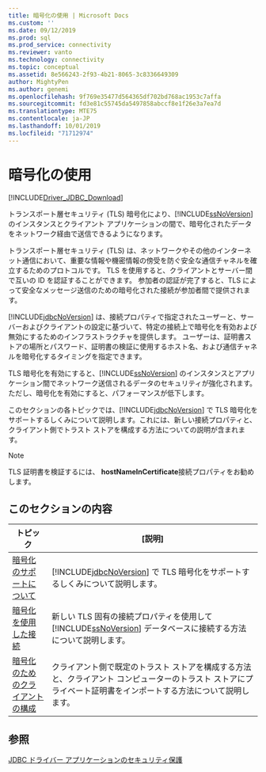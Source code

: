 ```yaml
---
title: 暗号化の使用 | Microsoft Docs
ms.custom: ''
ms.date: 09/12/2019
ms.prod: sql
ms.prod_service: connectivity
ms.reviewer: vanto
ms.technology: connectivity
ms.topic: conceptual
ms.assetid: 8e566243-2f93-4b21-8065-3c8336649309
author: MightyPen
ms.author: genemi
ms.openlocfilehash: 9f769e35477d564365df702bd768ac1953c7affa
ms.sourcegitcommit: fd3e81c55745da5497858abccf8e1f26e3a7ea7d
ms.translationtype: MTE75
ms.contentlocale: ja-JP
ms.lasthandoff: 10/01/2019
ms.locfileid: "71712974"
---
```

# <a name="using-encryption"></a>暗号化の使用

[!INCLUDE[Driver_JDBC_Download](../../includes/driver_jdbc_download.md)]

トランスポート層セキュリティ (TLS) 暗号化により、[!INCLUDE[ssNoVersion](../../includes/ssnoversion-md.md)] のインスタンスとクライアント アプリケーションの間で、暗号化されたデータをネットワーク経由で送信できるようになります。  
  
トランスポート層セキュリティ (TLS) は、ネットワークやその他のインターネット通信において、重要な情報や機密情報の傍受を防ぐ安全な通信チャネルを確立するためのプロトコルです。 TLS を使用すると、クライアントとサーバー間で互いの ID を認証することができます。 参加者の認証が完了すると、TLS によって安全なメッセージ送信のための暗号化された接続が参加者間で提供されます。  
  
[!INCLUDE[jdbcNoVersion](../../includes/jdbcnoversion_md.md)] は、接続プロパティで指定されたユーザーと、サーバーおよびクライアントの設定に基づいて、特定の接続上で暗号化を有効および無効にするためのインフラストラクチャを提供します。 ユーザーは、証明書ストアの場所とパスワード、証明書の検証に使用するホスト名、および通信チャネルを暗号化するタイミングを指定できます。  
  
TLS 暗号化を有効にすると、[!INCLUDE[ssNoVersion](../../includes/ssnoversion-md.md)] のインスタンスとアプリケーション間でネットワーク送信されるデータのセキュリティが強化されます。 ただし、暗号化を有効にすると、パフォーマンスが低下します。  
  
このセクションの各トピックでは、[!INCLUDE[jdbcNoVersion](../../includes/jdbcnoversion_md.md)] で TLS 暗号化をサポートするしくみについて説明します。これには、新しい接続プロパティと、クライアント側でトラスト ストアを構成する方法についての説明が含まれます。  
  
> [!NOTE]  
> TLS 証明書を検証するには、 **hostNameInCertificate**接続プロパティをお勧めします。  

## <a name="in-this-section"></a>このセクションの内容  

| トピック                                                                                                        | [説明]                                                                                                                                           |
| ------------------------------------------------------------------------------------------------------------ | ----------------------------------------------------------------------------------------------------------------------------------------------------- |
| [暗号化のサポートについて](../../connect/jdbc/understanding-ssl-support.md)                                 | [!INCLUDE[jdbcNoVersion](../../includes/jdbcnoversion_md.md)] で TLS 暗号化をサポートするしくみについて説明します。                                              |
| [暗号化を使用した接続](../../connect/jdbc/connecting-with-ssl-encryption.md)                       | 新しい TLS 固有の接続プロパティを使用して [!INCLUDE[ssNoVersion](../../includes/ssnoversion-md.md)] データベースに接続する方法について説明します。 |
| [暗号化のためのクライアントの構成](../../connect/jdbc/configuring-the-client-for-ssl-encryption.md) | クライアント側で既定のトラスト ストアを構成する方法と、クライアント コンピューターのトラスト ストアにプライベート証明書をインポートする方法について説明します。   |
  
## <a name="see-also"></a>参照

[JDBC ドライバー アプリケーションのセキュリティ保護](../../connect/jdbc/securing-jdbc-driver-applications.md)  
